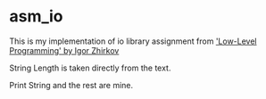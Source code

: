 # asm_io

This is my implementation of io library assignment from ['Low-Level Programming' by Igor Zhirkov](https://github.com/Apress/low-level-programming)

String Length is taken directly from the text.

Print String and the rest are mine.